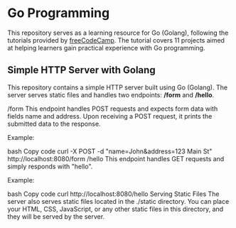 # Go Programming

This repository serves as a learning resource for Go (Golang), following the tutorials provided by [freeCodeCamp](https://youtu.be/jFfo23yIWac?si=7M4hUPmXG7Rhmkit). The tutorial covers 11 projects aimed at helping learners gain practical experience with Go programming.

## Simple HTTP Server with Golang

This repository contains a simple HTTP server built using Go (Golang). The server serves static files and handles two endpoints: **/form** and **/hello**.

/form
This endpoint handles POST requests and expects form data with fields name and address. Upon receiving a POST request, it prints the submitted data to the response.

Example:

bash
Copy code
curl -X POST -d "name=John&address=123 Main St" http://localhost:8080/form
/hello
This endpoint handles GET requests and simply responds with "hello".

Example:

bash
Copy code
curl http://localhost:8080/hello
Serving Static Files
The server also serves static files located in the ./static directory. You can place your HTML, CSS, JavaScript, or any other static files in this directory, and they will be served by the server.
